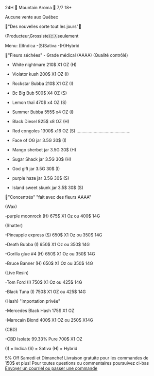 24H 🗻 Mountain Aroma 🗻 7/7 18+

Aucune vente aux Québec


🎉"Des nouvelles sorte tout les jours"🎉

(Producteur,Grossiste)🇨🇦seulement


Menu: (I)Indica -(S)Sativa -(H)Hybrid
 
🌱"Fleurs séchées" - Grade médical (AAAA) (Qualité contrôlé)


- White nightmare  210$  X1 OZ (H)
- Violator kush    200$  X1 OZ (I)
- Rockstar Bubba  210$ X1 OZ (I)
- Bc Big Bub  500$ X4 OZ (S)
- Lemon thaï  470$ x4 OZ (S)
- Summer Bubba   555$ x4 OZ (I)
- Black Diesel  825$ x8 OZ (H)
- Red congoles 1300$ x16 OZ (S)
............................................









- Face of OG  jar 3.5G 30$ (I)
- Mango sherbet jar 3.5G  30$ (H)
- Sugar Shack  jar  3.5G  30$ (H)
- God gift  jar 3.5G  30$ (I)
- purple haze  jar 3.5G  30$ (S)
- Island sweet skunk jar 3.5$ 30$ (S)







🍯"Concentrés" "fait avec des fleurs AAAA"

(Wax)

-purple moonrock (H) 675$ X1 Oz ou 400$ 14G

(Shatter)

-Pineapple express (S) 650$ X1 Oz ou 350$ 14G

-Death Bubba (I) 650$ X1 Oz ou 350$ 14G

-Gorilla glue #4 (H) 650$ X1 Oz ou 350$ 14G

-Bruce Banner (H) 650$ X1 Oz ou 350$ 14G

(Live Resin)

-Tom Ford (I) 750$ X1 Oz ou 425$ 14G

-Black Tuna (I) 750$ X1 OZ ou 425$ 14G

(Hash)  "importation privée"

-Mercedes Black Hash 175$ X1 OZ

-Marocain Blond 400$ X1 OZ ou 250$ X14G

(CBD)

-CBD Isolate 99.33% Pure 700$ X1 OZ

(I) = Indica
(S) = Sativa
(H) = Hybrid

5% Off Samedi et Dimanche!
Livraison gratuite pour les commandes de 150$ et plus!
<a>Pour toutes questions ou commentaires poursuivez ci-bas </br> <a href="mailto:visionerf33@protonmail.com">Envoyer un courriel ou passer une commande</a>
